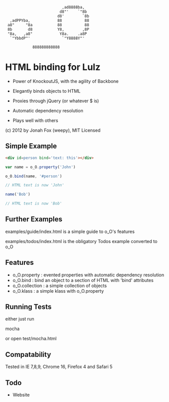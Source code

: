 ```
                         ,ad8888ba,            
                        d8"'    `"8b           
                       d8'        `8b     
  ,adPPYba,            88          88          
 a8"     "8a           88          88     
 8b       d8           Y8,        ,8P          
 "8a,   ,a8"            Y8a.    .a8P           
  `"YbbdP"'              `"Y8888Y"'            

            888888888888                       
```           
           
HTML binding for Lulz 
========

* Power of KnockoutJS, with the agility of Backbone

* Elegantly binds objects to HTML

* Proxies through jQuery (or whatever $ is)

* Automatic dependency resolution

* Plays well with others

(c) 2012 by Jonah Fox (weepy), MIT Licensed


Simple Example
--------------

```html
<div id=person bind='text: this'></div>
```
```javascript
var name = o_O.property('John')

o_O.bind(name, '#person')

// HTML text is now 'John'

name('Bob')

// HTML text is now 'Bob'
```

Further Examples
----------------

examples/guide/index.html is a simple guide to o_O's features

examples/todos/index.html is the obligatory Todos example converted to o_O

Features
--------

* o_O.property      : evented properties with automatic dependency resolution
* o_O.bind          : bind an object to a section of HTML with 'bind' attributes
* o_O.collection    : a simple collection of objects
* o_O.klass         : a simple klass with o_O.property


Running Tests
-------------

either just run

mocha

or open test/mocha.html

Compatability
-------------

Tested in IE 7,8,9, Chrome 16, Firefox 4 and Safari 5

Todo
----

* Website

